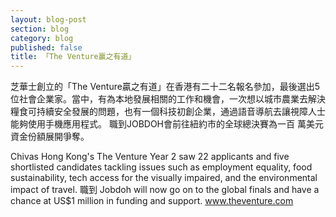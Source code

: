 ```yaml
---
layout: blog-post
section: blog
category: blog
published: false
title: 「The Venture贏之有道」
---
```


芝華士創立的「The Venture贏之有道」在香港有二十二名報名參加，最後選出5位社會企業家。當中，有為本地發展相關的工作和機會，一次想以城市農業去解決糧食可持續安全發展的問題，也有一個科技初創企業，通過語音導航去讓視障人士能夠使用手機應用程式。
職到JOBDOH會前往紐約市的全球總決賽為一百 萬美元資金份額展開爭奪。

Chivas Hong Kong's The Venture Year 2 saw 22 applicants and five shortlisted candidates tackling issues such as employment equality, food sustainability, tech access for the visually impaired, and the environmental impact of travel.
職到 Jobdoh will now go on to the global finals and have a chance at US$1 million in funding and support.
www.theventure.com
